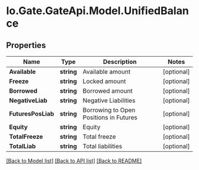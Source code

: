 
# Io.Gate.GateApi.Model.UnifiedBalance

## Properties

Name | Type | Description | Notes
------------ | ------------- | ------------- | -------------
**Available** | **string** | Available amount | [optional] 
**Freeze** | **string** | Locked amount | [optional] 
**Borrowed** | **string** | Borrowed amount | [optional] 
**NegativeLiab** | **string** | Negative Liabilities | [optional] 
**FuturesPosLiab** | **string** | Borrowing to Open Positions in Futures | [optional] 
**Equity** | **string** | Equity | [optional] 
**TotalFreeze** | **string** | Total freeze | [optional] 
**TotalLiab** | **string** | Total liabilities | [optional] 

[[Back to Model list]](../README.md#documentation-for-models)
[[Back to API list]](../README.md#documentation-for-api-endpoints)
[[Back to README]](../README.md)
